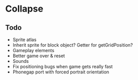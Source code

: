 Collapse
======

Todo
----
 - Sprite atlas
 - Inherit sprite for block object? Getter for getGridPosition?
 - Gameplay elements
  - Better game over & reset
  - Sounds
 - Fix positioning bugs when game gets really fast
 - Phonegap port with forced portrait orientation